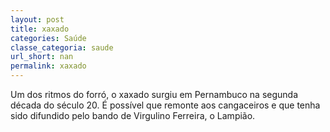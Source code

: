 ```yaml
---
layout: post
title: xaxado
categories: Saúde
classe_categoria: saude
url_short: nan
permalink: xaxado
---
```

Um dos ritmos do forró, o xaxado surgiu em Pernambuco na segunda década do século 20. É possível que remonte aos cangaceiros e que tenha sido difundido pelo bando de Virgulino Ferreira, o Lampião.
